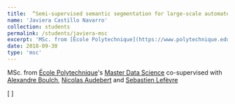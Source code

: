 ```yaml
---
title:  “Semi-supervised semantic segmentation for large-scale automated cartography”
name: 'Javiera Castillo Navarro'
collection: students
permalink: /students/javiera-msc
excerpt: 'MSc. from [École Polytechnique](https://www.polytechnique.edu/fr/master-data-sciences)'s [Master Data Science](https://datascience-x-master-paris-saclay.fr/) co-supervised with [Alexandre Boulch](https://aboulch.github.io/), [Nicolas Audebert](https://nicolas.audebert.at/) and [Sebastien Lefèvre](http://people.irisa.fr/Sebastien.Lefevre/)'
date: 2018-09-30
type: 'msc'
---
```


MSc. from [École Polytechnique](https://www.polytechnique.edu/fr/master-data-sciences)'s [Master Data Science](https://datascience-x-master-paris-saclay.fr/) co-supervised with [Alexandre Boulch](https://aboulch.github.io/), [Nicolas Audebert](https://nicolas.audebert.at/) and [Sebastien Lefèvre](http://people.irisa.fr/Sebastien.Lefevre/)

\[ \]


